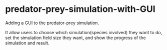 # predator-prey-simulation-with-GUI
Adding a GUI to the predator-prey simulation.

It allow users to choose which simulation(species involved) they want to do, set the simulation field size they want, and show the progress of the simulation and result.  
